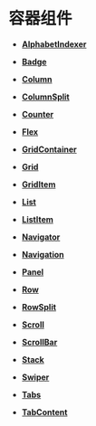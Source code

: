 # 容器组件

- **[AlphabetIndexer](ts-container-alphabet-indexer.md)**

- **[Badge](ts-container-badge.md)**

- **[Column](ts-container-column.md)**

- **[ColumnSplit](ts-container-columnsplit.md)**

- **[Counter](ts-container-counter.md)**

- **[Flex](ts-container-flex.md)**

- **[GridContainer](ts-container-gridcontainer.md)**

- **[Grid](ts-container-grid.md)**

- **[GridItem](ts-container-griditem.md)**

- **[List](ts-container-list.md)**

- **[ListItem](ts-container-listitem.md)**

- **[Navigator](ts-container-navigator.md)**

- **[Navigation](ts-basic-components-navigation.md)**

- **[Panel](ts-container-panel.md)**

- **[Row](ts-container-row.md)**

- **[RowSplit](ts-container-rowsplit.md)**

- **[Scroll](ts-container-scroll.md)**

- **[ScrollBar](ts-basic-components-scrollbar.md)**

- **[Stack](ts-container-stack.md)**

- **[Swiper](ts-container-swiper.md)**

- **[Tabs](ts-container-tabs.md)**

- **[TabContent](ts-container-tabcontent.md)**